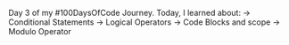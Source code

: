 Day 3 of my #100DaysOfCode Journey. Today, I learned about:
-> Conditional Statements
-> Logical Operators
-> Code Blocks and scope
-> Modulo Operator